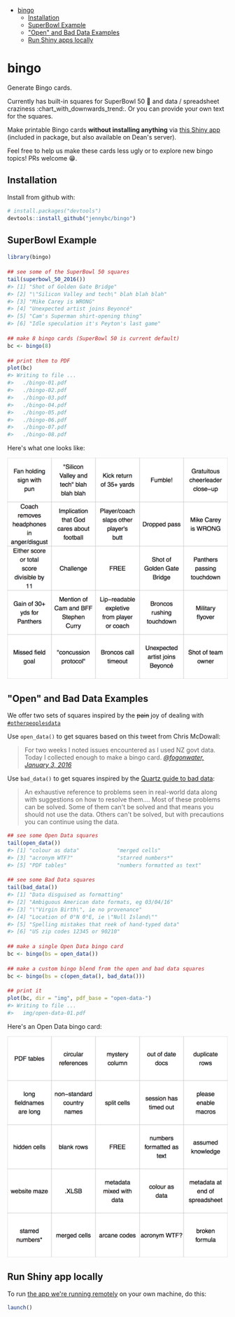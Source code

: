 
-   [bingo](#bingo)
    -   [Installation](#installation)
    -   [SuperBowl Example](#superbowl-example)
    -   ["Open" and Bad Data Examples](#open-and-bad-data-examples)
    -   [Run Shiny apps locally](#run-shiny-apps-locally)
    
<!-- README.md is generated from README.Rmd. Please edit that file -->
bingo
=====

Generate Bingo cards.

Currently has built-in squares for SuperBowl 50 :football: and data / spreadsheet craziness :chart\_with\_downwards\_trend:. Or you can provide your own text for the squares.

Make printable Bingo cards **without installing anything** via [this Shiny app](http://daattali.com/shiny/bingo/) (included in package, but also available on Dean's server).

Feel free to help us make these cards less ugly or to explore new bingo topics! PRs welcome :grin:.

Installation
------------

Install from github with:

``` r
# install.packages("devtools")
devtools::install_github("jennybc/bingo")
```

SuperBowl Example
-----------------

``` r
library(bingo)

## see some of the SuperBowl 50 squares
tail(superbowl_50_2016())
#> [1] "Shot of Golden Gate Bridge"                
#> [2] "\"Silicon Valley and tech\" blah blah blah"
#> [3] "Mike Carey is WRONG"                       
#> [4] "Unexpected artist joins Beyoncé"           
#> [5] "Cam's Superman shirt-opening thing"        
#> [6] "Idle speculation it's Peyton's last game"

## make 8 bingo cards (SuperBowl 50 is current default)
bc <- bingo(8)

## print them to PDF
plot(bc)
#> Writing to file ...
#>   ./bingo-01.pdf
#>   ./bingo-02.pdf
#>   ./bingo-03.pdf
#>   ./bingo-04.pdf
#>   ./bingo-05.pdf
#>   ./bingo-06.pdf
#>   ./bingo-07.pdf
#>   ./bingo-08.pdf
```

Here's what one looks like:

![](img/bingo-01-superbowl-50-2016.png)

"Open" and Bad Data Examples
----------------------------

We offer two sets of squares inspired by the ~~pain~~ joy of dealing with [`#otherpeoplesdata`](https://twitter.com/search?q=%23otherpeoplesdata&src=tyah)

Use `open_data()` to get squares based on this tweet from Chris McDowall:

> For two weeks I noted issues encountered as I used NZ govt data. Today I collected enough to make a bingo card. *[@fogonwater, January 3, 2016](https://twitter.com/fogonwater/status/683785398112260097)*

Use `bad_data()` to get squares inspired by the [Quartz guide to bad data](https://github.com/Quartz/bad-data-guide):

> An exhaustive reference to problems seen in real-world data along with suggestions on how to resolve them.... Most of these problems can be solved. Some of them can't be solved and that means you should not use the data. Others can't be solved, but with precautions you can continue using the data.

``` r
## see some Open Data squares
tail(open_data())
#> [1] "colour as data"            "merged cells"             
#> [3] "acronym WTF?"              "starred numbers*"         
#> [5] "PDF tables"                "numbers formatted as text"

## see some Bad Data squares
tail(bad_data())
#> [1] "Data disguised as formatting"                  
#> [2] "Ambiguous American date formats, eg 03/04/16"  
#> [3] "\"Virgin Birth\", ie no provenance"            
#> [4] "Location of 0°N 0°E, ie \"Null Island\""       
#> [5] "Spelling mistakes that reek of hand-typed data"
#> [6] "US zip codes 12345 or 90210"

## make a single Open Data bingo card
bc <- bingo(bs = open_data())

## make a custom bingo blend from the open and bad data squares
bc <- bingo(bs = c(open_data(), bad_data()))

## print it
plot(bc, dir = "img", pdf_base = "open-data-")
#> Writing to file ...
#>   img/open-data-01.pdf
```

Here's an Open Data bingo card:

![](img/bingo-01-open-data.png)

Run Shiny app locally
---------------------

To run [the app we're running remotely](http://daattali.com/shiny/bingo/) on your own machine, do this:

``` r
launch()
```
